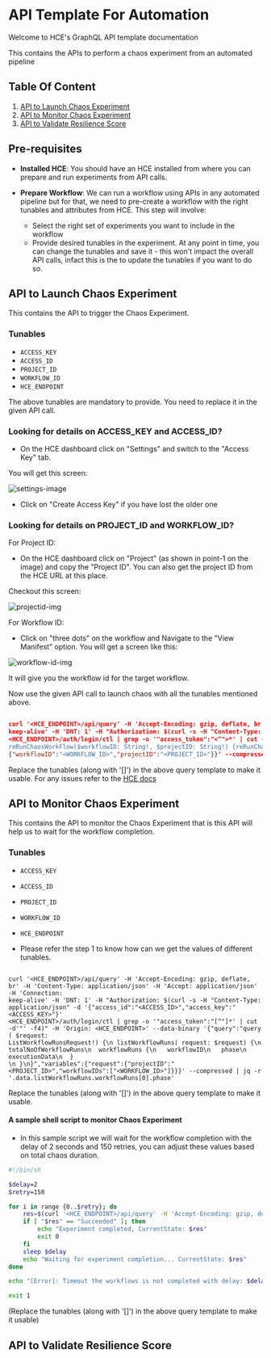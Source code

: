 # API Template For Automation

Welcome to HCE's GraphQL API template documentation

This contains the APIs to perform a chaos experiment from an automated pipeline

## Table Of Content

1. [API to Launch Chaos Experiment](https://uditgaurav.github.io/cv/#api-to-launch-chaos-experiment)
2. [API to Monitor Chaos Experiment](https://uditgaurav.github.io/cv/#api-to-monitor-chaos-experiment)
3. [API to Validate Resilience Score]()

## Pre-requisites

- **Installed HCE**: You should have an HCE installed from where you can prepare and run experiments from API calls.

- **Prepare Workflow**: We can run a workflow using APIs in any automated pipeline but for that, we need to pre-create a workflow with the right tunables and attributes from HCE. This step will involve:
  - Select the right set of experiments you want to include in the workflow
  - Provide desired tunables in the experiment. At any point in time, you can change the tunables and save it - this won't impact the overall API calls, infact this is the to update the tunables if you want to do so.


## API to Launch Chaos Experiment

This contains the API to trigger the Chaos Experiment.

### Tunables 
- `ACCESS_KEY`
- `ACCESS_ID`
- `PROJECT_ID`
- `WORKFLOW_ID`
- `HCE_ENDPOINT`

The above tunables are mandatory to provide. You need to replace it in the given API call.

### Looking for details on ACCESS_KEY and ACCESS_ID?

- On the HCE dashboard click on "Settings" and switch to the "Access Key" tab.

You will get this screen:

![settings-image](https://user-images.githubusercontent.com/35391335/212264846-3ea0401c-5ab7-4da5-bdb6-8559e1cb9712.png)

- Click on "Create Access Key" if you have lost the older one

### Looking for details on PROJECT_ID and WORKFLOW_ID?

For Project ID:

- On the HCE dashboard click on "Project" (as shown in point-1 on the image) and copy the "Project ID". You can also get the project ID from the HCE URL at this place.

Checkout this screen:

![projectid-img](https://user-images.githubusercontent.com/35391335/212269753-9023352a-cf21-49df-9097-de4c23ae3766.png)

For Workflow ID:

- Click on "three dots" on the workflow and Navigate to the "View Manifest" option. You will get a screen like this:

![workflow-id-img](https://user-images.githubusercontent.com/35391335/212271135-b1e7999e-4c12-409c-80a0-0978610aacbb.png)

It will give you the workflow id for the target workflow.

Now use the given API call to launch chaos with all the tunables mentioned above.

```json

curl '<HCE_ENDPOINT>/api/query' -H 'Accept-Encoding: gzip, deflate, br' -H 'Content-Type: application/json' -H 'Accept: application/json' -H 'Connection: 
keep-alive' -H 'DNT: 1' -H "Authorization: $(curl -s -H "Content-Type: application/json" -d '{"access_id":"<ACCESS_ID>","access_key":"<ACCESS_KEY>"}' 
<HCE_ENDPOINT>/auth/login/ctl | grep -o '"access_token":"<^">*' | cut -d'"' -f4)" -H 'Origin: <HCE_ENDPOINT>/api/' --data-binary '{"query":"mutation 
reRunChaosWorkFlow($workflowID: String!, $projectID: String!) {reRunChaosWorkFlow(workflowID: $workflowID, projectID: $projectID)}","variables":
{"workflowID":"<WORKFLOW_ID>","projectID":"<PROJECT_ID>"}}' --compressed

```

Replace the tunables (along with '[]') in the above query template to make it usable. For any issues refer to the [HCE docs](https://developer.harness.io/docs/chaos-engineering)

## API to Monitor Chaos Experiment

This contains the API to monitor the Chaos Experiment that is this API will help us to wait for the workflow completion.

### Tunables 

- `ACCESS_KEY`
- `ACCESS_ID`
- `PROJECT_ID`
- `WORKFLOW_ID`
- `HCE_ENDPOINT`

- Please refer the step 1 to know how can we get the values of different tunables.

```

curl '<HCE_ENDPOINT>/api/query' -H 'Accept-Encoding: gzip, deflate, br' -H 'Content-Type: application/json' -H 'Accept: application/json' -H 'Connection: 
keep-alive' -H 'DNT: 1' -H "Authorization: $(curl -s -H "Content-Type: application/json" -d '{"access_id":"<ACCESS_ID>","access_key":"<ACCESS_KEY>"}' 
<HCE_ENDPOINT>/auth/login/ctl | grep -o '"access_token":"[^"]*' | cut -d'"' -f4)" -H 'Origin: <HCE_ENDPOINT>' --data-binary '{"query":"query ( $request: 
ListWorkflowRunsRequest!) {\n listWorkflowRuns( request: $request) {\n  totalNoOfWorkflowRuns\n  workflowRuns {\n   workflowID\n   phase\n   executionData\n  }
\n }\n}","variables":{"request":{"projectID":"<PROJECT_ID>","workflowIDs":["<WORKFLOW_ID>"]}}}' --compressed | jq -r '.data.listWorkflowRuns.workflowRuns[0].phase'

```

Replace the tunables (along with '[]') in the above query template to make it usable.

#### A sample shell script to monitor Chaos Experiment

- In this sample script we will wait for the workflow completion with the delay of 2 seconds and 150 retries, you can adjust these values based on total chaos duration.

```bash
#!/bin/sh

$delay=2
$retry=150

for i in range {0..$retry}; do
    res=$(curl '<HCE_ENDPOINT>/api/query' -H 'Accept-Encoding: gzip, deflate, br' -H 'Content-Type: application/json' -H 'Accept: application/json' -H 'Connection: keep-alive' -H 'DNT: 1' -H "Authorization: $(curl -s -H "Content-Type: application/json" -d '{"access_id":"<ACCESS_ID>","access_key":"<ACCESS_KEY>"}' <HCE_ENDPOINT>/auth/login/ctl | grep -o '"access_token":"[^"]*' | cut -d'"' -f4)" -H 'Origin: <HCE_ENDPOINT>' --data-binary '{"query":"query ( $request: ListWorkflowRunsRequest!) {\n listWorkflowRuns( request: $request) {\n  totalNoOfWorkflowRuns\n  workflowRuns {\n   workflowID\n   phase\n   executionData\n  }\n }\n}","variables":{"request":{"projectID":"<PROJECT_ID>","workflowIDs":["<WORKFLOW_ID>"]}}}' --compressed | jq -r '.data.listWorkflowRuns.workflowRuns[0].phase')
    if [ "$res" == "Succeeded" ]; then
        echo "Experiment completed, CurrentState: $res"
        exit 0
    fi
    sleep $delay
    echo "Waiting for experiment completion... CurrentState: $res"
done

echo "[Error]: Timeout the workflows is not completed with delay: $delay and retry: $retry, CurrentState: $res"

exit 1
```

(Replace the tunables (along with '[]') in the above query template to make it usable)

## API to Validate Resilience Score

